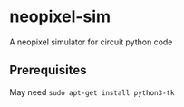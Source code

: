# neopixel-sim
A neopixel simulator for circuit python code

## Prerequisites

May need `sudo apt-get install python3-tk`
